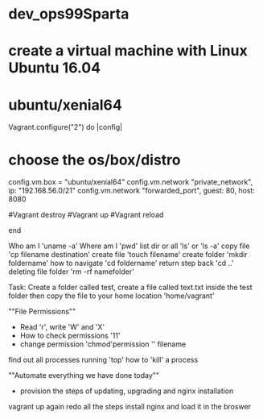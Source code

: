 # dev_ops99Sparta

# create a virtual machine with Linux Ubuntu 16.04
# ubuntu/xenial64

Vagrant.configure("2") do |config|

 # choose the os/box/distro
 config.vm.box = "ubuntu/xenial64"
 config.vm.network "private_network", ip: "192.168.56.0/21"
 config.vm.network "forwarded_port", guest: 80, host: 8080

#Vagrant destroy
#Vagrant up
#Vagrant reload

end

Who am I 'uname -a'
Where am I 'pwd'
list dir or all 'ls' or 'ls -a'
copy file 'cp filename destination'
create file 'touch filename'
create folder 'mkdir foldername'
how to navigate 'cd foldername' return step back 'cd ..'
deleting file folder 'rm -rf namefolder'

Task: Create a folder called test, create a file called text.txt inside the test folder then copy the file to your home location 'home/vagrant'

""File Permissions""
- Read 'r', write 'W' and 'X'
- How to check permissions '11'
- change permission 'chmod'permission '' filename

find out all processes running 'top'
how to 'kill' a process 

""Automate everything we have done today""
- provision the steps of updating, upgrading and nginx installation

vagrant up again
redo all the steps
install nginx and load it in the broswer
